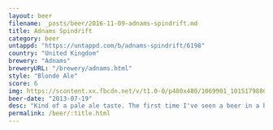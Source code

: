 ```yaml
---
layout: beer
filename: _posts/beer/2016-11-09-adnams-spindrift.md
title: Adnams Spindrift
category: beer
untappd: "https://untappd.com/b/adnams-spindrift/6198"
country: "United Kingdom"
brewery: "Adnams"
breweryURL: "/brewery/adnams.html"
style: "Blonde Ale"
score: 6
img: https://scontent.xx.fbcdn.net/v/t1.0-0/p480x480/1069901_10151798803058745_68050022_n.jpg?oh=2a7ed038f087cc6d7e9d7c9f0919f5d5&oe=59956A87
beer-date: "2013-07-19"
desc: "Kind of a pale ale taste. The first time I've seen a beer in a blue bottle"
permalink: /beer/:title.html
---
```

